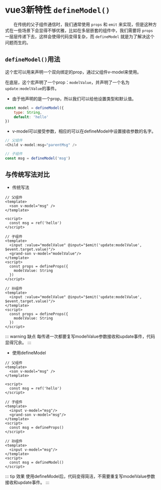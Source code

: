 # vue3新特性 `defineModel()`

&emsp;&emsp;在传统的父子组件通信时，我们通常使用 `props` 和 `emit` 来实现，但是这种方式在一些场景下会显得不够优雅，比如在多层嵌套的组件中，我们需要将 `props` 一层层传递下去，这样会使得代码变得复杂，而 `defineModel` 就是为了解决这个问题而生的。

## `defineModel()`用法

这个宏可以用来声明一个双向绑定的prop，通过父组件v-model来使用。

在底层，这个宏声明了一个prop：`modelValue`，并声明了一个名为`update:modelValue`的事件。

- 由于他声明的是一个prop，所以我们可以给他设置类型和默认值。

```javascript
const model = defineModel({
    type: String,
    default: 'hello'
})
```

- v-model可以接受参数，相应的可以在defineModel中设置接收参数的名字。

```javascript
// 父组件
<Child v-model:msg="parentMsg" />

// 子组件
const msg = defineModel('msg')

```
## 与传统写法对比

- 传统写法

```vue
// 父组件
<template>
  <son v-model="msg" />
</template>

<script>
  const msg = ref('hello')
</script>
```

```vue
// 子组件
<template>
  <input :value="modelValue" @input="$emit('update:modelValue', $event.target.value)"/>
  <grand-son v-model="modelValue"/>
</template>
<script>
  const props = defineProps({
    modelValue: String
  })
</script>
```

```vue
// 孙组件
<template>
  <input :value="modelValue" @input="$emit('update:modelValue', $event.target.value)"/>
</template>
<script>
  const props = defineProps({
    modelValue: String
  })
</script>
```

::: warning 缺点
每传递一次都要复写modelValue参数接收和update事件，代码显得冗余。
:::

- 使用defineModel

```vue
// 父组件
<template>
  <son v-model="msg" />
</template>

<script>
  const msg = ref('hello')
</script>
```

```vue
// 子组件
<template>
  <input v-model="msg"/>
  <grand-son v-model="msg"/>
</template>
<script>
  const msg = defineProps()
</script>
```

```vue
// 孙组件
<template>
  <input v-model="msg"/>
</template>
<script>
  const msg = defineModel()
</script>
```
::: tip 效果
使用defineModel后，代码变得简洁，不需要重复写modelValue参数接收和update事件。
:::
